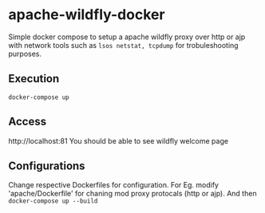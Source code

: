 # apache-wildfly-docker

Simple docker compose to setup a apache wildfly proxy over http or ajp with network tools such as `lsos netstat, tcpdump` for trobuleshooting purposes. 

## Execution
`docker-compose up`

## Access
http://localhost:81
You should be able to see wildfly welcome page

## Configurations
Change respective Dockerfiles for configuration. 
For Eg. modify 'apache/Dockerfile' for chaning mod proxy protocals (http or ajp). 
And then `docker-compose up --build`
